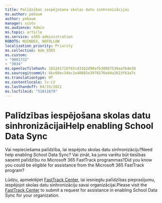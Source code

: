 ```yaml
---
title: Palīdzības iespējošana skolas datu sinhronizācijai
ms.author: pebaum
author: pebaum
manager: scotv
ms.audience: Admin
ms.topic: article
ms.service: o365-administration
ROBOTS: NOINDEX, NOFOLLOW
localization_priority: Priority
ms.collection: Adm_O365
ms.custom:
- "9001732"
- "3834"
ms.openlocfilehash: 10224171bf81cd31b2d90afb30887539aa7b4e58
ms.sourcegitcommit: 8bc60ec34bc1e40685e3976576e04a2623f63a7c
ms.translationtype: HT
ms.contentlocale: lv-LV
ms.lasthandoff: 04/15/2021
ms.locfileid: "51811679"
---
```

# <a name="help-enabling-school-data-sync"></a><span data-ttu-id="40d8d-102">Palīdzības iespējošana skolas datu sinhronizācijai</span><span class="sxs-lookup"><span data-stu-id="40d8d-102">Help enabling School Data Sync</span></span>

<span data-ttu-id="40d8d-103">Vai nepieciešama palīdzība, lai iespējotu skolas datu sinhronizāciju?</span><span class="sxs-lookup"><span data-stu-id="40d8d-103">Need help enabling School Data Sync?</span></span> <span data-ttu-id="40d8d-104">Vai zināt, ka jums varētu būt tiesības saņemt palīdzību no Microsoft 365 FastTrack programmas?</span><span class="sxs-lookup"><span data-stu-id="40d8d-104">Did you know you could be eligible for assistance from the Microsoft 365 FastTrack program?</span></span>

<span data-ttu-id="40d8d-105">Lūdzu, apmeklējiet [FastTrack Center](https://www.microsoft.com/fasttrack), lai iesniegtu palīdzības pieprasījumu, iespējojot skolas datu sinhronizāciju savai organizācijai.</span><span class="sxs-lookup"><span data-stu-id="40d8d-105">Please visit the [FastTrack Center](https://www.microsoft.com/fasttrack) to submit a request for assistance in enabling School Data Sync for your organization.</span></span>
